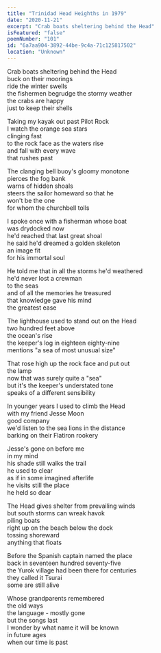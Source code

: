 ```yaml
---
title: "Trinidad Head Heighths in 1979"
date: "2020-11-21"
excerpt: "Crab boats sheltering behind the Head"
isFeatured: "false"
poemNumber: "101"
id: "6a7aa904-3892-44be-9c4a-71c125817502"
location: "Unknown"
---
```


Crab boats sheltering behind the Head  
buck on their moorings  
ride the winter swells  
the fishermen begrudge the stormy weather  
the crabs are happy  
just to keep their shells

Taking my kayak out past Pilot Rock  
I watch the orange sea stars  
clinging fast  
to the rock face as the waters rise  
and fall with every wave  
that rushes past

The clanging bell buoy's gloomy monotone  
pierces the fog bank  
warns of hidden shoals  
steers the sailor homeward so that he  
won't be the one  
for whom the churchbell tolls

I spoke once with a fisherman whose boat  
was drydocked now  
he'd reached that last great shoal  
he said he'd dreamed a golden skeleton  
an image fit  
for his immortal soul

He told me that in all the storms he'd weathered  
he'd never lost a crewman  
to the seas  
and of all the memories he treasured  
that knowledge gave his mind  
the greatest ease

The lighthouse used to stand out on the Head  
two hundred feet above  
the ocean's rise  
the keeper's log in eighteen eighty-nine  
mentions "a sea of most unusual size"

That rose high up the rock face and put out  
the lamp  
now that was surely quite a "sea"  
but it's the keeper's understated tone  
speaks of a different sensibility

In younger years I used to climb the Head  
with my friend Jesse Moon  
good company  
we'd listen to the sea lions in the distance  
barking on their Flatiron rookery

Jesse's gone on before me  
in my mind  
his shade still walks the trail  
he used to clear  
as if in some imagined afterlife  
he visits still the place  
he held so dear

The Head gives shelter from prevailing winds  
but south storms can wreak havok  
piling boats  
right up on the beach below the dock  
tossing shoreward  
anything that floats

Before the Spanish captain named the place  
back in seventeen hundred seventy-five  
the Yurok village had been there for centuries  
they called it Tsurai  
some are still alive

Whose grandparents remembered  
the old ways  
the language - mostly gone  
but the songs last  
I wonder by what name it will be known  
in future ages  
when our time is past
